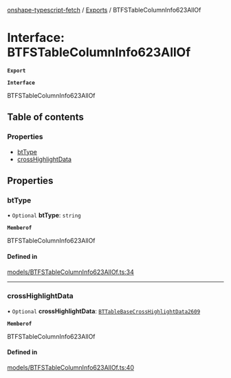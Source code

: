 [onshape-typescript-fetch](../README.md) / [Exports](../modules.md) / BTFSTableColumnInfo623AllOf

# Interface: BTFSTableColumnInfo623AllOf

**`Export`**

**`Interface`**

BTFSTableColumnInfo623AllOf

## Table of contents

### Properties

- [btType](BTFSTableColumnInfo623AllOf.md#bttype)
- [crossHighlightData](BTFSTableColumnInfo623AllOf.md#crosshighlightdata)

## Properties

### btType

• `Optional` **btType**: `string`

**`Memberof`**

BTFSTableColumnInfo623AllOf

#### Defined in

[models/BTFSTableColumnInfo623AllOf.ts:34](https://github.com/toebes/onshape-typescript-fetch/blob/3e11ae1/models/BTFSTableColumnInfo623AllOf.ts#L34)

___

### crossHighlightData

• `Optional` **crossHighlightData**: [`BTTableBaseCrossHighlightData2609`](BTTableBaseCrossHighlightData2609.md)

**`Memberof`**

BTFSTableColumnInfo623AllOf

#### Defined in

[models/BTFSTableColumnInfo623AllOf.ts:40](https://github.com/toebes/onshape-typescript-fetch/blob/3e11ae1/models/BTFSTableColumnInfo623AllOf.ts#L40)
